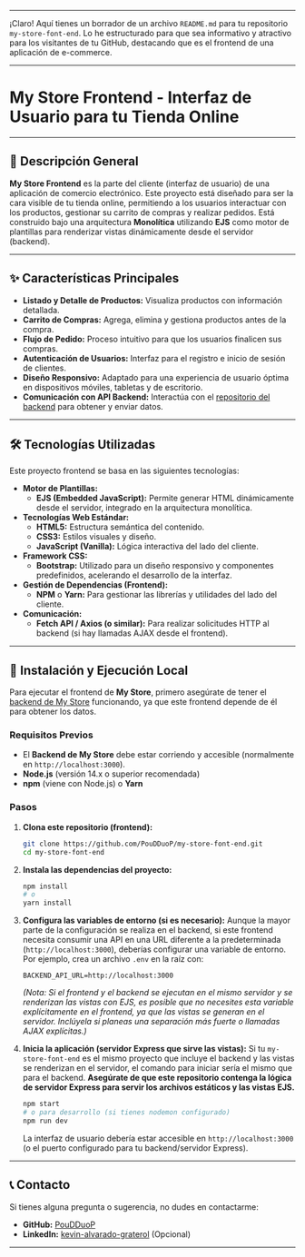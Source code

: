 -----

¡Claro\! Aquí tienes un borrador de un archivo `README.md` para tu repositorio `my-store-font-end`. Lo he estructurado para que sea informativo y atractivo para los visitantes de tu GitHub, destacando que es el frontend de una aplicación de e-commerce.

-----

# My Store Frontend - Interfaz de Usuario para tu Tienda Online

-----

## 🚀 Descripción General

**My Store Frontend** es la parte del cliente (interfaz de usuario) de una aplicación de comercio electrónico. Este proyecto está diseñado para ser la cara visible de tu tienda online, permitiendo a los usuarios interactuar con los productos, gestionar su carrito de compras y realizar pedidos. Está construido bajo una arquitectura **Monolítica** utilizando **EJS** como motor de plantillas para renderizar vistas dinámicamente desde el servidor (backend).

-----

## ✨ Características Principales

  * **Listado y Detalle de Productos:** Visualiza productos con información detallada.
  * **Carrito de Compras:** Agrega, elimina y gestiona productos antes de la compra.
  * **Flujo de Pedido:** Proceso intuitivo para que los usuarios finalicen sus compras.
  * **Autenticación de Usuarios:** Interfaz para el registro e inicio de sesión de clientes.
  * **Diseño Responsivo:** Adaptado para una experiencia de usuario óptima en dispositivos móviles, tabletas y de escritorio.
  * **Comunicación con API Backend:** Interactúa con el [repositorio del backend](https://github.com/PouDDuoP/my-store) para obtener y enviar datos.

-----

## 🛠️ Tecnologías Utilizadas

Este proyecto frontend se basa en las siguientes tecnologías:

  * **Motor de Plantillas:**
      * **EJS (Embedded JavaScript):** Permite generar HTML dinámicamente desde el servidor, integrado en la arquitectura monolítica.
  * **Tecnologías Web Estándar:**
      * **HTML5:** Estructura semántica del contenido.
      * **CSS3:** Estilos visuales y diseño.
      * **JavaScript (Vanilla):** Lógica interactiva del lado del cliente.
  * **Framework CSS:**
      * **Bootstrap:** Utilizado para un diseño responsivo y componentes predefinidos, acelerando el desarrollo de la interfaz.
  * **Gestión de Dependencias (Frontend):**
      * **NPM** o **Yarn:** Para gestionar las librerías y utilidades del lado del cliente.
  * **Comunicación:**
      * **Fetch API / Axios (o similar):** Para realizar solicitudes HTTP al backend (si hay llamadas AJAX desde el frontend).

-----

## 🚀 Instalación y Ejecución Local

Para ejecutar el frontend de **My Store**, primero asegúrate de tener el [backend de My Store](https://github.com/PouDDuoP/my-store) funcionando, ya que este frontend depende de él para obtener los datos.

### Requisitos Previos

  * El **Backend de My Store** debe estar corriendo y accesible (normalmente en `http://localhost:3000`).
  * **Node.js** (versión 14.x o superior recomendada)
  * **npm** (viene con Node.js) o **Yarn**

### Pasos

1.  **Clona este repositorio (frontend):**

    ```bash
    git clone https://github.com/PouDDuoP/my-store-font-end.git
    cd my-store-font-end
    ```

2.  **Instala las dependencias del proyecto:**

    ```bash
    npm install
    # o
    yarn install
    ```

3.  **Configura las variables de entorno (si es necesario):**
    Aunque la mayor parte de la configuración se realiza en el backend, si este frontend necesita consumir una API en una URL diferente a la predeterminada (`http://localhost:3000`), deberías configurar una variable de entorno. Por ejemplo, crea un archivo `.env` en la raíz con:

    ```env
    BACKEND_API_URL=http://localhost:3000
    ```

    *(Nota: Si el frontend y el backend se ejecutan en el mismo servidor y se renderizan las vistas con EJS, es posible que no necesites esta variable explícitamente en el frontend, ya que las vistas se generan en el servidor. Inclúyela si planeas una separación más fuerte o llamadas AJAX explícitas.)*

4.  **Inicia la aplicación (servidor Express que sirve las vistas):**
    Si tu `my-store-font-end` es el mismo proyecto que incluye el backend y las vistas se renderizan en el servidor, el comando para iniciar sería el mismo que para el backend. **Asegúrate de que este repositorio contenga la lógica de servidor Express para servir los archivos estáticos y las vistas EJS.**

    ```bash
    npm start
    # o para desarrollo (si tienes nodemon configurado)
    npm run dev
    ```

    La interfaz de usuario debería estar accesible en `http://localhost:3000` (o el puerto configurado para tu backend/servidor Express).

-----

## 📞 Contacto

Si tienes alguna pregunta o sugerencia, no dudes en contactarme:

  * **GitHub:** [PouDDuoP](https://www.google.com/search?q=https://github.com/PouDDuoP)
  * **LinkedIn:** [kevin-alvarado-graterol](https://www.linkedin.com/in/kevin-alvarado-graterol/) (Opcional)

-----
